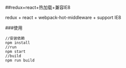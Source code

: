 ##redux+react+热加载+兼容IE8

redux + react + webpack-hot-middleware + support IE8

###使用
```
//安装依赖
npm install
//run
npm start
//build
npm run build
```
